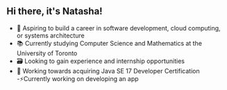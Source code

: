 ## Hi there, it's Natasha!

<!--
**nat0cat/nat0cat** is a ✨ _special_ ✨ repository because its `README.md` (this file) appears on your GitHub profile.

Here are some ideas to get you started:

- 🔭 I’m currently working on ...
- 🌱 I’m currently learning ...
- 👯 I’m looking to collaborate on ...
- 🤔 I’m looking for help with ...
- 💬 Ask me about ...
- 📫 How to reach me: ...
- 😄 Pronouns: ...
- ⚡ Fun fact: ...
-->

- 🌱 Aspiring to build a career in software development, cloud computing, or systems architecture
- 📚 Currently studying Computer Science and Mathematics at the University of Toronto
- 🗃 Looking to gain experience and internship opportunities
- 📖 Working towards acquiring Java SE 17 Developer Certification
-⚡Currently working on developing an app


